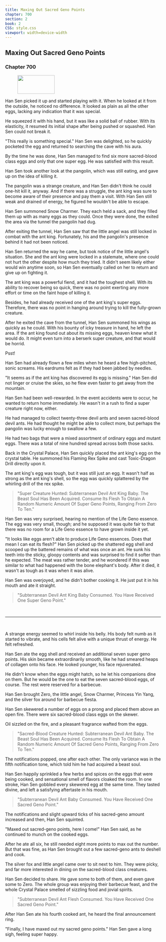 ```yaml
---
title: Maxing Out Sacred Geno Points
chapter: 700
section: 2
book: 2
CSS: style.css
viewport: width=device-width
---
```


## Maxing Out Sacred Geno Points

### Chapter 700

<figure>
	<img src="../Images/gem.gif" alt="" id="gem" width="120" height="60" />
</figure>

Han Sen picked it up and started playing with it. When he looked at it from the outside, he noticed no difference. It looked as plain as all the other eggs, lacking any indication that it was special.

He squeezed it with his hand, but it was like a solid ball of rubber. With its elasticity, it resumed its initial shape after being pushed or squashed. Han Sen could not break it.

"This really is something special." Han Sen was delighted, so he quickly pocketed the egg and returned to searching the cave with his aura.

By the time he was done, Han Sen managed to find six more sacred-blood class eggs and only that one super egg. He was satisfied with this result.

Han Sen took another look at the pangolin, which was still eating, and gave up on the idea of killing it.

The pangolin was a strange creature, and Han Sen didn't think he could one-hit kill it, anyway. And if there was a struggle, the ant king was sure to become aware of their presence and pay them a visit. With Han Sen still weak and drained of energy, he figured he wouldn't be able to escape.

Han Sen summoned Snow Charmer. They each held a sack, and they filled them up with as many eggs as they could. Once they were done, the exited the area via the tunnel the pangolin had dug.

After exiting the tunnel, Han Sen saw that the little angel was still locked in combat with the ant king. Fortunately, his and the pangolin's presence behind it had not been noticed.

Han Sen returned the way he came, but took notice of the little angel's situation. She and the ant king were locked in a stalemate, where one could not hurt the other despite how much they tried. It didn't seem likely either would win anytime soon, so Han Sen eventually called on her to return and give up on fighting it.

The ant king was a powerful fiend, and it had the toughest shell. With its ability to recover being so quick, there was no point exerting any more effort or time on the faint hope of killing it.

Besides, he had already received one of the ant king's super eggs. Therefore, there was no point in hanging around trying to kill the fully-grown creature.

After he exited the cave from the tunnel, Han Sen summoned his wings as quickly as he could. With his bounty of icky treasure in hand, he left the area. If the ant king found out about its missing eggs, heaven knew what it would do. It might even turn into a berserk super creature, and that would be horrid.

Psst!

Han Sen had already flown a few miles when he heard a few high-pitched, sonic screams. His eardrums felt as if they had been jabbed by needles.

"It seems as if the ant king has discovered its egg is missing." Han Sen did not linger or cruise the skies, so he flew even faster to get away from the mountain.

Han Sen had been well-rewarded. In the event accidents were to occur, he wanted to return home immediately. He wasn't in a rush to find a super creature right now, either.

He had managed to collect twenty-three devil ants and seven sacred-blood devil ants. He had thought he might be able to collect more, but perhaps the pangolin was lucky enough to swallow a few.

He had two bags that were a mixed assortment of ordinary eggs and mutant eggs. There was a total of nine hundred spread across both those sacks.

Back in the Crystal Palace, Han Sen quickly placed the ant king's egg on the crystal table. He summoned his Flaming Rex Spike and cast Toxic-Dragon Drill directly upon it.

The ant king's egg was tough, but it was still just an egg. It wasn't half as strong as the ant king's shell, so the egg was quickly splattered by the whirling drill of the rex spike.

> "Super Creature Hunted: Subterranean Devil Ant King Baby. The Beast Soul Has Been Acquired. Consume Its Flesh To Obtain A Random Numeric Amount Of Super Geno Points, Ranging From Zero To Ten."

Han Sen was very surprised, hearing no mention of the Life Geno essence. The egg was very small, though; and he supposed it was quite fair to that there was no room for a Life Geno essence to have grown inside it yet.

"It looks like eggs aren't able to produce Life Geno essences. Does that mean I can eat its flesh?" Han Sen picked up the shattered egg shell and scooped up the battered remains of what was once an ant. He sunk his teeth into the sticky, gloopy contents and was surprised to find it softer than he expected. The meat was rather tender, and he wondered if this was similar to what had happened with the bone elephant's body. After it died, it wasn't as tough as it was when it was alive.

Han Sen was overjoyed, and he didn't bother cooking it. He just put it in his mouth and ate it straight.

> "Subterranean Devil Ant King Baby Consumed. You Have Received One Super Geno Point."

<br>

*****

<br>

A strange energy seemed to whirl inside his belly. His body felt numb as it started to vibrate, and his cells felt alive with a unique thrust of energy. He felt refreshed.

Han Sen ate the egg shell and received an additional seven super geno points. His skin became extraordinarily smooth, like he had smeared heaps of collagen onto his face. He looked younger, his face rejuvenated.

He didn't know when the eggs might hatch, so he let his companions dine on them. But he would be the one to eat the seven sacred-blood eggs, of course. The rest were reserved for a barbecue.

Han Sen brought Zero, the little angel, Snow Charmer, Princess Yin Yang, and the silver fox around for barbecue fiesta.

Han Sen skewered a number of eggs on a prong and placed them above an open fire. There were six sacred-blood class eggs on the skewer.

Oil sizzled on the fire, and a pleasant fragrance wafted from the eggs.

> "Sacred-Blood Creature Hunted: Subterranean Devil Ant Baby. The Beast Soul Has Been Acquired. Consume Its Flesh To Obtain A Random Numeric Amount Of Sacred Geno Points, Ranging From Zero To Ten."

The notifications popped, one after each other. The only variance was in the fifth notification tone, which told him he had acquired a beast soul.

Han Sen happily sprinkled a few herbs and spices on the eggs that were being cooked, and sensational smell of flavors cloaked the room. In one stroke, Han Sen gobbled every skewered egg at the same time. They tasted divine, and left a satisfying aftertaste in his mouth.

> "Subterranean Devil Ant Baby Consumed. You Have Received One Sacred Geno Point."

The notifications and slight upward ticks of his sacred-geno amount increased and then, Han Sen squinted.

"Maxed out sacred-geno points, here I come!" Han Sen said, as he continued to munch on the cooked eggs.

After he ate all six, he still needed eight more points to max out the number. But that was fine, as Han Sen brought out a few sacred-geno ants to deshell and cook.

The silver fox and little angel came over to sit next to him. They were picky, and far more interested in dining on the sacred-blood class creatures.

Han Sen decided to share. He gave some to both of them, and even gave some to Zero. The whole group was enjoying their barbecue feast, and the whole Crystal Palace smelled of sizzling food and jovial spirits.

> "Subterranean Devil Ant Flesh Consumed. You Have Received One Sacred Geno Point."

After Han Sen ate his fourth cooked ant, he heard the final announcement ring.

"Finally, I have maxed out my sacred geno points." Han Sen gave a long sigh, feeling super happy.
